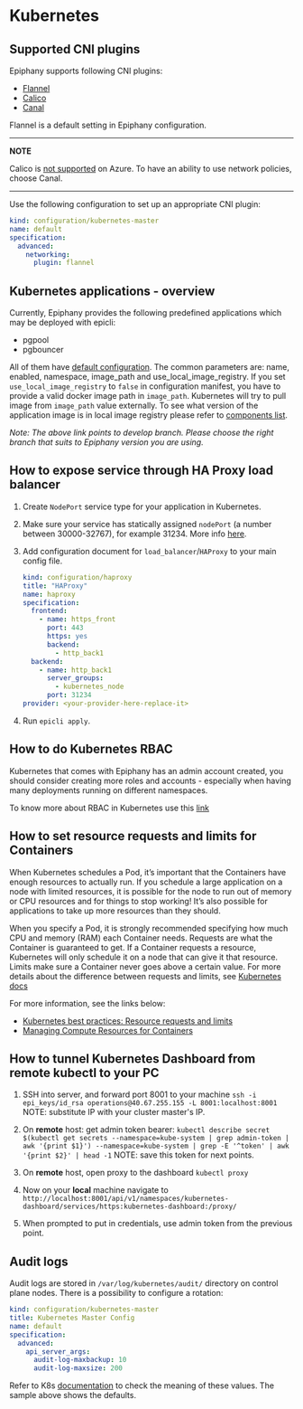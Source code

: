 # Kubernetes

## Supported CNI plugins

Epiphany supports following CNI plugins:

- [Flannel](https://github.com/flannel-io/flannel/blob/master/README.md)
- [Calico](https://docs.projectcalico.org/about/about-calico)
- [Canal](https://docs.projectcalico.org/getting-started/kubernetes/flannel/flannel)

Flannel is a default setting in Epiphany configuration.

---
**NOTE**

Calico is [not supported](https://docs.projectcalico.org/reference/public-cloud/azure) on Azure. To have an ability to
use network policies, choose Canal.

---

Use the following configuration to set up an appropriate CNI plugin:

```yaml
kind: configuration/kubernetes-master
name: default
specification:
  advanced:
    networking:
      plugin: flannel
```

## Kubernetes applications - overview

Currently, Epiphany provides the following predefined applications which may be deployed with epicli:

- pgpool
- pgbouncer

All of them have
[default configuration](https://github.com/epiphany-platform/epiphany/blob/develop/schema/common/defaults/configuration/applications.yml).
The common parameters are: name, enabled, namespace, image_path and use_local_image_registry.
If you set `use_local_image_registry` to `false` in configuration manifest, you have to provide a valid docker image
path in `image_path`. Kubernetes will try to pull image from `image_path` value externally.
To see what version of the application image is in local image registry please refer
to [components list](../COMPONENTS.md).

*Note: The above link points to develop branch. Please choose the right branch that suits to Epiphany version you are
using.*

## How to expose service through HA Proxy load balancer

1. Create `NodePort` service type for your application in Kubernetes.

2. Make sure your service has statically assigned `nodePort` (a number between 30000-32767), for example 31234. More
   info [here](https://kubernetes.io/docs/concepts/services-networking/service/#nodeport).

3. Add configuration document for `load_balancer`/`HAProxy` to your main config file.

   ```yaml
   kind: configuration/haproxy
   title: "HAProxy"
   name: haproxy
   specification:
     frontend:
       - name: https_front
         port: 443
         https: yes
         backend:
           - http_back1
     backend:
       - name: http_back1
         server_groups:
           - kubernetes_node
         port: 31234
   provider: <your-provider-here-replace-it>
   ```

4. Run `epicli apply`.

## How to do Kubernetes RBAC

Kubernetes that comes with Epiphany has an admin account created, you should consider creating more roles and accounts -
especially when having many deployments running on different namespaces.

To know more about RBAC in Kubernetes use this [link](https://kubernetes.io/docs/reference/access-authn-authz/rbac/)

## How to set resource requests and limits for Containers

When Kubernetes schedules a Pod, it’s important that the Containers have enough resources to actually run. If you
schedule a large application on a node with limited resources, it is possible for the node to run out of memory or CPU
resources and for things to stop working! It’s also possible for applications to take up more resources than they
should.

When you specify a Pod, it is strongly recommended specifying how much CPU and memory (RAM) each Container needs.
Requests are what the Container is guaranteed to get. If a Container requests a resource, Kubernetes will only schedule
it on a node that can give it that resource. Limits make sure a Container never goes above a certain value. For more
details about the difference between requests and limits,
see [Kubernetes docs](https://kubernetes.io/docs/concepts/configuration/manage-resources-containers/#requests-and-limits)

For more information, see the links below:

- [Kubernetes best practices: Resource requests and limits](https://cloud.google.com/blog/products/gcp/kubernetes-best-practices-resource-requests-and-limits)
- [Managing Compute Resources for Containers](https://kubernetes.io/docs/concepts/configuration/manage-compute-resources-container/#resource-requests-and-limits-of-pod-and-container)

## How to tunnel Kubernetes Dashboard from remote kubectl to your PC

1. SSH into server, and forward port 8001 to your
   machine `ssh -i epi_keys/id_rsa operations@40.67.255.155 -L 8001:localhost:8001` NOTE: substitute IP with your
   cluster master's IP.

2. On **remote** host: get admin token
   bearer: `kubectl describe secret $(kubectl get secrets --namespace=kube-system | grep admin-token | awk '{print $1}') --namespace=kube-system | grep -E '^token' | awk '{print $2}' | head -1`
   NOTE: save this token for next points.

3. On **remote** host, open proxy to the dashboard `kubectl proxy`

4. Now on your **local** machine navigate
   to `http://localhost:8001/api/v1/namespaces/kubernetes-dashboard/services/https:kubernetes-dashboard:/proxy/`

5. When prompted to put in credentials, use admin token from the previous point.

## Audit logs

Audit logs are stored in `/var/log/kubernetes/audit/` directory on control plane nodes.
There is a possibility to configure a rotation:

```yaml
kind: configuration/kubernetes-master
title: Kubernetes Master Config
name: default
specification:
  advanced:
    api_server_args:
      audit-log-maxbackup: 10
      audit-log-maxsize: 200
```

Refer to K8s [documentation](https://kubernetes.io/docs/tasks/debug-application-cluster/audit/#log-backend) to check the
meaning of these values. The sample above shows the defaults.
